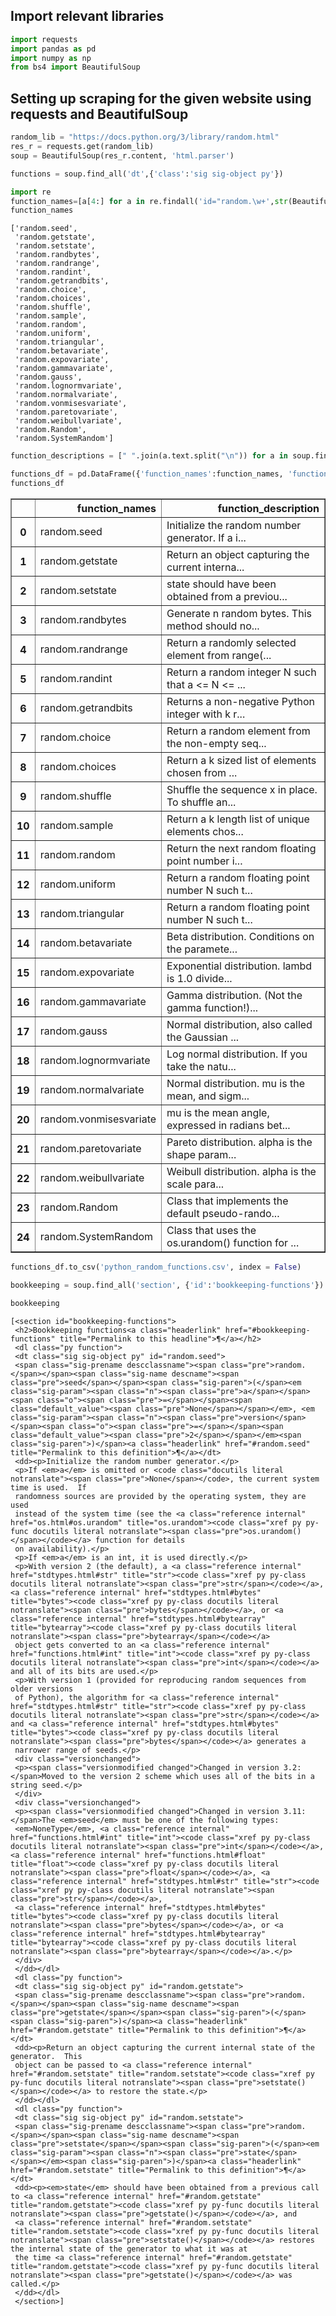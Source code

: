 ## Import relevant libraries


```python
import requests
import pandas as pd
import numpy as np
from bs4 import BeautifulSoup
```

## Setting up scraping for the given website using requests and BeautifulSoup


```python
random_lib = "https://docs.python.org/3/library/random.html"
res_r = requests.get(random_lib)
soup = BeautifulSoup(res_r.content, 'html.parser')
```


```python
functions = soup.find_all('dt',{'class':'sig sig-object py'})
```


```python
import re
function_names=[a[4:] for a in re.findall('id="random.\w+',str(BeautifulSoup(res_r.content)))][1:-1]
function_names
```




    ['random.seed',
     'random.getstate',
     'random.setstate',
     'random.randbytes',
     'random.randrange',
     'random.randint',
     'random.getrandbits',
     'random.choice',
     'random.choices',
     'random.shuffle',
     'random.sample',
     'random.random',
     'random.uniform',
     'random.triangular',
     'random.betavariate',
     'random.expovariate',
     'random.gammavariate',
     'random.gauss',
     'random.lognormvariate',
     'random.normalvariate',
     'random.vonmisesvariate',
     'random.paretovariate',
     'random.weibullvariate',
     'random.Random',
     'random.SystemRandom']




```python
function_descriptions = [" ".join(a.text.split("\n")) for a in soup.find_all('dd')]
```


```python
functions_df = pd.DataFrame({'function_names':function_names, 'function_description':function_descriptions})
functions_df
```




<div>
<style scoped>
    .dataframe tbody tr th:only-of-type {
        vertical-align: middle;
    }

    .dataframe tbody tr th {
        vertical-align: top;
    }

    .dataframe thead th {
        text-align: right;
    }
</style>
<table border="1" class="dataframe">
  <thead>
    <tr style="text-align: right;">
      <th></th>
      <th>function_names</th>
      <th>function_description</th>
    </tr>
  </thead>
  <tbody>
    <tr>
      <th>0</th>
      <td>random.seed</td>
      <td>Initialize the random number generator. If a i...</td>
    </tr>
    <tr>
      <th>1</th>
      <td>random.getstate</td>
      <td>Return an object capturing the current interna...</td>
    </tr>
    <tr>
      <th>2</th>
      <td>random.setstate</td>
      <td>state should have been obtained from a previou...</td>
    </tr>
    <tr>
      <th>3</th>
      <td>random.randbytes</td>
      <td>Generate n random bytes. This method should no...</td>
    </tr>
    <tr>
      <th>4</th>
      <td>random.randrange</td>
      <td>Return a randomly selected element from range(...</td>
    </tr>
    <tr>
      <th>5</th>
      <td>random.randint</td>
      <td>Return a random integer N such that a &lt;= N &lt;= ...</td>
    </tr>
    <tr>
      <th>6</th>
      <td>random.getrandbits</td>
      <td>Returns a non-negative Python integer with k r...</td>
    </tr>
    <tr>
      <th>7</th>
      <td>random.choice</td>
      <td>Return a random element from the non-empty seq...</td>
    </tr>
    <tr>
      <th>8</th>
      <td>random.choices</td>
      <td>Return a k sized list of elements chosen from ...</td>
    </tr>
    <tr>
      <th>9</th>
      <td>random.shuffle</td>
      <td>Shuffle the sequence x in place. To shuffle an...</td>
    </tr>
    <tr>
      <th>10</th>
      <td>random.sample</td>
      <td>Return a k length list of unique elements chos...</td>
    </tr>
    <tr>
      <th>11</th>
      <td>random.random</td>
      <td>Return the next random floating point number i...</td>
    </tr>
    <tr>
      <th>12</th>
      <td>random.uniform</td>
      <td>Return a random floating point number N such t...</td>
    </tr>
    <tr>
      <th>13</th>
      <td>random.triangular</td>
      <td>Return a random floating point number N such t...</td>
    </tr>
    <tr>
      <th>14</th>
      <td>random.betavariate</td>
      <td>Beta distribution.  Conditions on the paramete...</td>
    </tr>
    <tr>
      <th>15</th>
      <td>random.expovariate</td>
      <td>Exponential distribution.  lambd is 1.0 divide...</td>
    </tr>
    <tr>
      <th>16</th>
      <td>random.gammavariate</td>
      <td>Gamma distribution.  (Not the gamma function!)...</td>
    </tr>
    <tr>
      <th>17</th>
      <td>random.gauss</td>
      <td>Normal distribution, also called the Gaussian ...</td>
    </tr>
    <tr>
      <th>18</th>
      <td>random.lognormvariate</td>
      <td>Log normal distribution.  If you take the natu...</td>
    </tr>
    <tr>
      <th>19</th>
      <td>random.normalvariate</td>
      <td>Normal distribution.  mu is the mean, and sigm...</td>
    </tr>
    <tr>
      <th>20</th>
      <td>random.vonmisesvariate</td>
      <td>mu is the mean angle, expressed in radians bet...</td>
    </tr>
    <tr>
      <th>21</th>
      <td>random.paretovariate</td>
      <td>Pareto distribution.  alpha is the shape param...</td>
    </tr>
    <tr>
      <th>22</th>
      <td>random.weibullvariate</td>
      <td>Weibull distribution.  alpha is the scale para...</td>
    </tr>
    <tr>
      <th>23</th>
      <td>random.Random</td>
      <td>Class that implements the default pseudo-rando...</td>
    </tr>
    <tr>
      <th>24</th>
      <td>random.SystemRandom</td>
      <td>Class that uses the os.urandom() function for ...</td>
    </tr>
  </tbody>
</table>
</div>




```python
functions_df.to_csv('python_random_functions.csv', index = False)
```


```python
bookkeeping = soup.find_all('section', {'id':'bookkeeping-functions'})
```


```python
bookkeeping
```




    [<section id="bookkeeping-functions">
     <h2>Bookkeeping functions<a class="headerlink" href="#bookkeeping-functions" title="Permalink to this headline">¶</a></h2>
     <dl class="py function">
     <dt class="sig sig-object py" id="random.seed">
     <span class="sig-prename descclassname"><span class="pre">random.</span></span><span class="sig-name descname"><span class="pre">seed</span></span><span class="sig-paren">(</span><em class="sig-param"><span class="n"><span class="pre">a</span></span><span class="o"><span class="pre">=</span></span><span class="default_value"><span class="pre">None</span></span></em>, <em class="sig-param"><span class="n"><span class="pre">version</span></span><span class="o"><span class="pre">=</span></span><span class="default_value"><span class="pre">2</span></span></em><span class="sig-paren">)</span><a class="headerlink" href="#random.seed" title="Permalink to this definition">¶</a></dt>
     <dd><p>Initialize the random number generator.</p>
     <p>If <em>a</em> is omitted or <code class="docutils literal notranslate"><span class="pre">None</span></code>, the current system time is used.  If
     randomness sources are provided by the operating system, they are used
     instead of the system time (see the <a class="reference internal" href="os.html#os.urandom" title="os.urandom"><code class="xref py py-func docutils literal notranslate"><span class="pre">os.urandom()</span></code></a> function for details
     on availability).</p>
     <p>If <em>a</em> is an int, it is used directly.</p>
     <p>With version 2 (the default), a <a class="reference internal" href="stdtypes.html#str" title="str"><code class="xref py py-class docutils literal notranslate"><span class="pre">str</span></code></a>, <a class="reference internal" href="stdtypes.html#bytes" title="bytes"><code class="xref py py-class docutils literal notranslate"><span class="pre">bytes</span></code></a>, or <a class="reference internal" href="stdtypes.html#bytearray" title="bytearray"><code class="xref py py-class docutils literal notranslate"><span class="pre">bytearray</span></code></a>
     object gets converted to an <a class="reference internal" href="functions.html#int" title="int"><code class="xref py py-class docutils literal notranslate"><span class="pre">int</span></code></a> and all of its bits are used.</p>
     <p>With version 1 (provided for reproducing random sequences from older versions
     of Python), the algorithm for <a class="reference internal" href="stdtypes.html#str" title="str"><code class="xref py py-class docutils literal notranslate"><span class="pre">str</span></code></a> and <a class="reference internal" href="stdtypes.html#bytes" title="bytes"><code class="xref py py-class docutils literal notranslate"><span class="pre">bytes</span></code></a> generates a
     narrower range of seeds.</p>
     <div class="versionchanged">
     <p><span class="versionmodified changed">Changed in version 3.2: </span>Moved to the version 2 scheme which uses all of the bits in a string seed.</p>
     </div>
     <div class="versionchanged">
     <p><span class="versionmodified changed">Changed in version 3.11: </span>The <em>seed</em> must be one of the following types:
     <em>NoneType</em>, <a class="reference internal" href="functions.html#int" title="int"><code class="xref py py-class docutils literal notranslate"><span class="pre">int</span></code></a>, <a class="reference internal" href="functions.html#float" title="float"><code class="xref py py-class docutils literal notranslate"><span class="pre">float</span></code></a>, <a class="reference internal" href="stdtypes.html#str" title="str"><code class="xref py py-class docutils literal notranslate"><span class="pre">str</span></code></a>,
     <a class="reference internal" href="stdtypes.html#bytes" title="bytes"><code class="xref py py-class docutils literal notranslate"><span class="pre">bytes</span></code></a>, or <a class="reference internal" href="stdtypes.html#bytearray" title="bytearray"><code class="xref py py-class docutils literal notranslate"><span class="pre">bytearray</span></code></a>.</p>
     </div>
     </dd></dl>
     <dl class="py function">
     <dt class="sig sig-object py" id="random.getstate">
     <span class="sig-prename descclassname"><span class="pre">random.</span></span><span class="sig-name descname"><span class="pre">getstate</span></span><span class="sig-paren">(</span><span class="sig-paren">)</span><a class="headerlink" href="#random.getstate" title="Permalink to this definition">¶</a></dt>
     <dd><p>Return an object capturing the current internal state of the generator.  This
     object can be passed to <a class="reference internal" href="#random.setstate" title="random.setstate"><code class="xref py py-func docutils literal notranslate"><span class="pre">setstate()</span></code></a> to restore the state.</p>
     </dd></dl>
     <dl class="py function">
     <dt class="sig sig-object py" id="random.setstate">
     <span class="sig-prename descclassname"><span class="pre">random.</span></span><span class="sig-name descname"><span class="pre">setstate</span></span><span class="sig-paren">(</span><em class="sig-param"><span class="n"><span class="pre">state</span></span></em><span class="sig-paren">)</span><a class="headerlink" href="#random.setstate" title="Permalink to this definition">¶</a></dt>
     <dd><p><em>state</em> should have been obtained from a previous call to <a class="reference internal" href="#random.getstate" title="random.getstate"><code class="xref py py-func docutils literal notranslate"><span class="pre">getstate()</span></code></a>, and
     <a class="reference internal" href="#random.setstate" title="random.setstate"><code class="xref py py-func docutils literal notranslate"><span class="pre">setstate()</span></code></a> restores the internal state of the generator to what it was at
     the time <a class="reference internal" href="#random.getstate" title="random.getstate"><code class="xref py py-func docutils literal notranslate"><span class="pre">getstate()</span></code></a> was called.</p>
     </dd></dl>
     </section>]




```python

```
